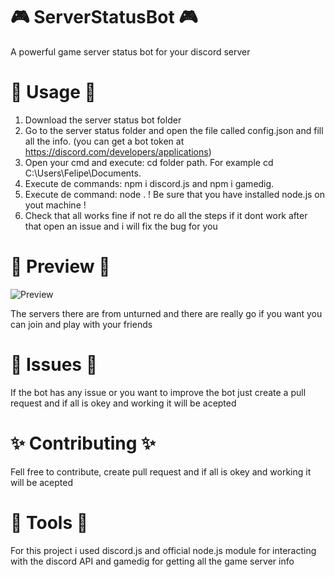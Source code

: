 # 🎮 ServerStatusBot 🎮
A powerful game server status bot for your discord server

# 👤 Usage 👤
1. Download the server status bot folder
2. Go to the server status folder and open the file called config.json and fill all the info.
(you can get a bot token at https://discord.com/developers/applications)
3. Open your cmd and execute: cd folder path. For example cd C:\Users\Felipe\Documents.
4. Execute de commands: npm i discord.js and npm i gamedig.
5. Execute de command: node . ! Be sure that you have installed node.js on yout machine !
6. Check that all works fine if not re do all the steps if it dont work after that open an issue and i will fix the bug for you

# 🌠 Preview 🌠
![Preview](https://i.imgur.com/sYsF2Z3.png)

The servers there are from unturned and there are really go if you want you can join and play with your friends

# 💊 Issues 💊
If the bot has any issue or you want to improve the bot just create a pull request and if all is okey and working it will be acepted

# ✨ Contributing ✨
Fell free to contribute, create pull request and if all is okey and working it will be acepted

# 🔬 Tools 🔬
For this project i used discord.js and official node.js module for interacting with the discord API and gamedig for getting all the game server info
